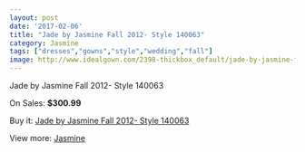 ```yaml
---
layout: post
date: '2017-02-06'
title: "Jade by Jasmine Fall 2012- Style 140063"
category: Jasmine
tags: ["dresses","gowns","style","wedding","fall"]
image: http://www.idealgown.com/2398-thickbox_default/jade-by-jasmine-fall-2012-style-140063.jpg
---
```

Jade by Jasmine Fall 2012- Style 140063

On Sales: **$300.99**
<a href="https://www.idealgown.com/en/jasmine/1125-jade-by-jasmine-fall-2012-style-140063.html"><amp-img layout="responsive" width="600" height="600" src="//www.idealgown.com/2398-thickbox_default/jade-by-jasmine-fall-2012-style-140063.jpg" alt="Jade by Jasmine Fall 2012- Style 140063 0" /></a>
<a href="https://www.idealgown.com/en/jasmine/1125-jade-by-jasmine-fall-2012-style-140063.html"><amp-img layout="responsive" width="600" height="600" src="//www.idealgown.com/2399-thickbox_default/jade-by-jasmine-fall-2012-style-140063.jpg" alt="Jade by Jasmine Fall 2012- Style 140063 1" /></a>

Buy it: [Jade by Jasmine Fall 2012- Style 140063](https://www.idealgown.com/en/jasmine/1125-jade-by-jasmine-fall-2012-style-140063.html "Jade by Jasmine Fall 2012- Style 140063")

View more: [Jasmine](https://www.idealgown.com/en/14-jasmine "Jasmine")